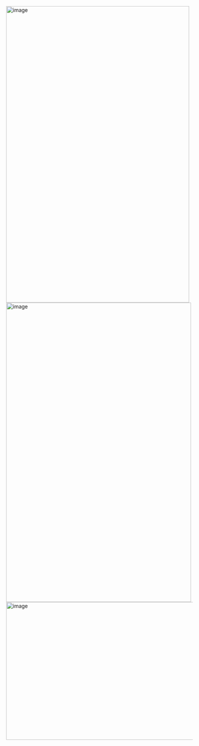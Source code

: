 <img width="494" height="798" alt="image" src="https://github.com/user-attachments/assets/396e256a-1f0f-43cf-ae4a-af1f4be2b9ea" />


<img width="499" height="806" alt="image" src="https://github.com/user-attachments/assets/fa78f6c3-fd05-47cc-9dcc-d02bce694bfb" />

<img width="887" height="371" alt="image" src="https://github.com/user-attachments/assets/f9db70ef-7e47-4165-8d4d-1df5141b9163" />

